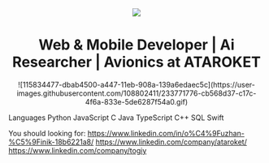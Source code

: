 <div id="header" align="center">
  <img src="https://i.ibb.co/MPyx9PM/inkpx-word-art-2.png" />

</div>

<div align="center" >
  <h1>Web & Mobile Developer | Ai Researcher | Avionics at ATAROKET</h1>
  ![115834477-dbab4500-a447-11eb-908a-139a6edaec5c](https://user-images.githubusercontent.com/108802411/233771776-cb568d37-c17c-4f6a-833e-5de6287f54a0.gif)

  </div>



Languages
Python JavaScript C Java TypeScript C++ SQL Swift

You should looking for:
https://www.linkedin.com/in/o%C4%9Fuzhan-%C5%9Finik-18b6221a8/
https://www.linkedin.com/company/ataroket/
https://www.linkedin.com/company/togiy


